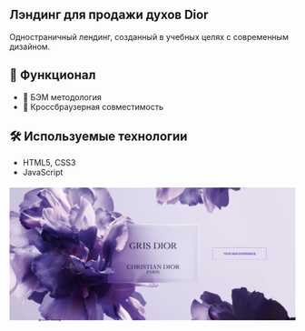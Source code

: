 ## Лэндинг для продажи духов Dior
Одностраничный лендинг, созданный в учебных целях с современным дизайном.
## 📌 Функционал  
- 🔹 БЭМ методология
- 🔹 Кроссбраузерная совместимость
## 🛠️ Используемые технологии
- HTML5, CSS3  
- JavaScript
<img src="https://github.com/seniorLion/Dior-desktop-landing/blob/main/dior-cover.png" alt="cover">
